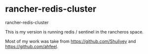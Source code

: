 # rancher-redis-cluster
rancher-redis-cluster

This is my version is running redis / sentinel in the rancheros space.

Most of my work was take from https://github.com/Shuliyey and https://github.com/ahfeel.


